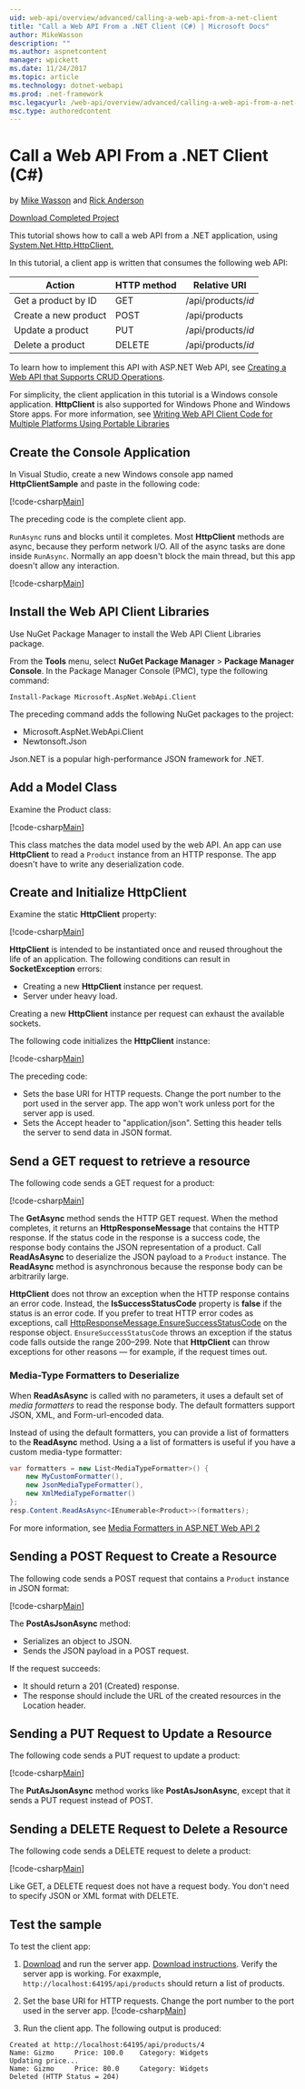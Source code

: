 ```yaml
---
uid: web-api/overview/advanced/calling-a-web-api-from-a-net-client
title: "Call a Web API From a .NET Client (C#) | Microsoft Docs"
author: MikeWasson
description: ""
ms.author: aspnetcontent
manager: wpickett
ms.date: 11/24/2017
ms.topic: article
ms.technology: dotnet-webapi
ms.prod: .net-framework
msc.legacyurl: /web-api/overview/advanced/calling-a-web-api-from-a-net-client
msc.type: authoredcontent
---
```

Call a Web API From a .NET Client (C#)
====================
by [Mike Wasson](https://github.com/MikeWasson) and [Rick Anderson](https://twitter.com/RickAndMSFT)

[Download Completed Project](https://github.com/aspnet/Docs/tree/master/aspnet/web-api/overview/advanced/calling-a-web-api-from-a-net-client/samples)

This tutorial shows how to call a web API from a .NET application, using [System.Net.Http.HttpClient.](https://msdn.microsoft.com/en-us/library/system.net.http.httpclient(v=vs.110).aspx)

In this tutorial, a client app is written that consumes the following web API:

| Action | HTTP method | Relative URI |
| --- | --- | --- |
| Get a product by ID | GET | /api/products/*id* |
| Create a new product | POST | /api/products |
| Update a product | PUT | /api/products/*id* |
| Delete a product | DELETE | /api/products/*id* |

To learn how to implement this API with ASP.NET Web API, see [Creating a Web API that Supports CRUD Operations](xref:web-api/overview/getting-started-with-aspnet-web-api/tutorial-your-first-web-api
).

For simplicity, the client application in this tutorial is a Windows console application. **HttpClient** is also supported for Windows Phone and Windows Store apps. For more information, see [Writing Web API Client Code for Multiple Platforms Using Portable Libraries](https://blogs.msdn.com/b/webdev/archive/2013/07/19/writing-web-api-client-code-for-multiple-platforms-using-portable-libraries.aspx)

<a id="CreateConsoleApp"></a>
## Create the Console Application

In Visual Studio, create a new Windows console app named **HttpClientSample** and paste in the following code:

[!code-csharp[Main](calling-a-web-api-from-a-net-client/sample/client/Program.cs?name=snippet_all)]

The preceding code is the complete client app.

`RunAsync` runs and blocks until it completes. Most **HttpClient** methods are async, because they perform network I/O. All of the async tasks are done inside `RunAsync`. Normally an app doesn't block the main thread, but this app doesn't allow any interaction.

[!code-csharp[Main](calling-a-web-api-from-a-net-client/sample/client/Program.cs?name=snippet_run)]

<a id="InstallClientLib"></a>
## Install the Web API Client Libraries

Use NuGet Package Manager to install the Web API Client Libraries package.

From the **Tools** menu, select **NuGet Package Manager** > **Package Manager Console**. In the Package Manager Console (PMC), type the following command:

`Install-Package Microsoft.AspNet.WebApi.Client`

The preceding command adds the following NuGet packages to the project:

* Microsoft.AspNet.WebApi.Client
* Newtonsoft.Json

Json.NET is a popular high-performance JSON framework for .NET.

<a id="AddModelClass"></a>
## Add a Model Class

Examine the Product class:

[!code-csharp[Main](calling-a-web-api-from-a-net-client/sample/client/Program.cs?name=snippet_prod)]

This class matches the data model used by the web API. An app can use **HttpClient** to read a `Product` instance from an HTTP response. The app doesn't have to write any deserialization code.

<a id="InitClient"></a>
## Create and Initialize HttpClient

Examine the static **HttpClient** property:

[!code-csharp[Main](calling-a-web-api-from-a-net-client/sample/client/Program.cs?name=snippet_HttpClient)]

**HttpClient** is intended to be instantiated once and reused throughout the life of an application. The following conditions can result in **SocketException** errors:

* Creating a new **HttpClient** instance per request.
* Server under heavy load.

Creating a new **HttpClient** instance per request can exhaust the available sockets.

The following code initializes the **HttpClient** instance:

[!code-csharp[Main](calling-a-web-api-from-a-net-client/sample/client/Program.cs?name=snippet5)]

The preceding code:

* Sets the base URI for HTTP requests. Change the port number to the port used in the server app. The app won't work unless port for the server app is used.
* Sets the Accept header to "application/json". Setting this header tells the server to send data in JSON format.

<a id="GettingResource"></a>
## Send a GET request to retrieve a resource

The following code sends a GET request for a product:

[!code-csharp[Main](calling-a-web-api-from-a-net-client/sample/client/Program.cs?name=snippet_GetProductAsync)]

The **GetAsync** method sends the HTTP GET request. When the method completes, it returns an **HttpResponseMessage** that contains the HTTP response. If the status code in the response is a success code, the response body contains the JSON representation of a product. Call **ReadAsAsync** to deserialize the JSON payload to a `Product` instance. The **ReadAsync** method is asynchronous because the response body can be arbitrarily large.

**HttpClient** does not throw an exception when the HTTP response contains an error code. Instead, the **IsSuccessStatusCode** property is **false** if the status is an error code. If you prefer to treat HTTP error codes as exceptions, call [HttpResponseMessage.EnsureSuccessStatusCode](https://msdn.microsoft.com/en-us/library/system.net.http.httpresponsemessage.ensuresuccessstatuscode(v=vs.110).aspx) on the response object. `EnsureSuccessStatusCode` throws an exception if the status code falls outside the range 200&ndash;299. Note that **HttpClient** can throw exceptions for other reasons &mdash; for example, if the request times out.

<a id="MediaTypeFormatters"></a>
### Media-Type Formatters to Deserialize

When **ReadAsAsync** is called with no parameters, it uses a default set of *media formatters* to read the response body. The default formatters support JSON, XML, and Form-url-encoded data.

Instead of using the default formatters, you can provide a list of formatters to the **ReadAsync** method.  Using a a list of formatters is useful if you have a custom media-type formatter:

```csharp
var formatters = new List<MediaTypeFormatter>() {
    new MyCustomFormatter(),
    new JsonMediaTypeFormatter(),
    new XmlMediaTypeFormatter()
};
resp.Content.ReadAsAsync<IEnumerable<Product>>(formatters);
```

For more information, see [Media Formatters in ASP.NET Web API 2](../formats-and-model-binding/media-formatters.md)

## Sending a POST Request to Create a Resource

The following code sends a POST request that contains a `Product` instance in JSON format:

[!code-csharp[Main](calling-a-web-api-from-a-net-client/sample/client/Program.cs?name=snippet_CreateProductAsync)]

The **PostAsJsonAsync** method:

* Serializes an object to JSON.
* Sends the JSON payload in a POST request.

If the request succeeds:

* It should return a 201 (Created) response.
* The response should include the URL of the created resources in the Location header.

<a id="PuttingResource"></a>
## Sending a PUT Request to Update a Resource

The following code sends a PUT request to update a product:

[!code-csharp[Main](calling-a-web-api-from-a-net-client/sample/client/Program.cs?name=snippet_UpdateProductAsync)]

The **PutAsJsonAsync** method works like **PostAsJsonAsync**, except that it sends a PUT request instead of POST.

<a id="DeletingResource"></a>
## Sending a DELETE Request to Delete a Resource

The following code sends a DELETE request to delete a product:

[!code-csharp[Main](calling-a-web-api-from-a-net-client/sample/client/Program.cs?name=snippet_DeleteProductAsync)]

Like GET, a DELETE request does not have a request body. You don't need to specify JSON or XML format with DELETE.

## Test the sample

To test the client app:

1. [Download](https://github.com/aspnet/Docs/tree/master/aspnet/web-api/overview/advanced/calling-a-web-api-from-a-net-client/samples/server) and run the server app. [Download instructions](xref:tutorials/index#how-to-download-a-sample). Verify the server app is working. For exaxmple,  `http://localhost:64195/api/products` should return a list of products.
2.  Set the base URI for HTTP requests. Change the port number to the port used in the server app.
	[!code-csharp[Main](calling-a-web-api-from-a-net-client/sample/client/Program.cs?name=snippet5&highlight=2)]

3. Run the client app. The following output is produced:

 ```console
 Created at http://localhost:64195/api/products/4
Name: Gizmo     Price: 100.0    Category: Widgets
Updating price...
Name: Gizmo     Price: 80.0     Category: Widgets
Deleted (HTTP Status = 204)
```